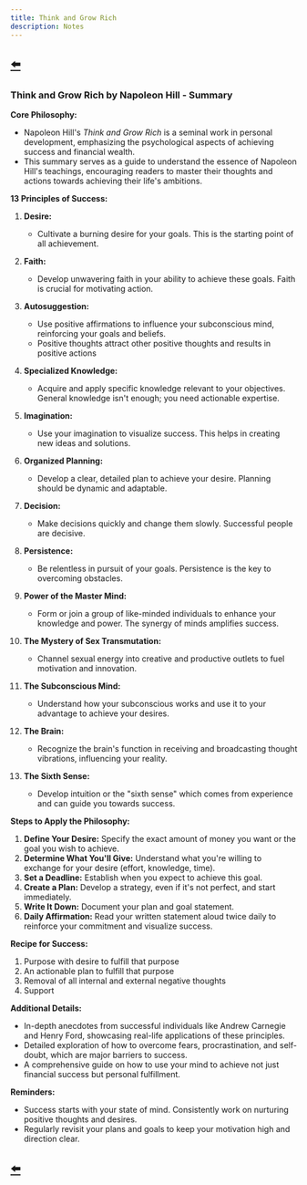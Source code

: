 ```yaml
---
title: Think and Grow Rich
description: Notes
---
```


## [⬅️](/)

### **Think and Grow Rich by Napoleon Hill - Summary**

**Core Philosophy:**
- Napoleon Hill's *Think and Grow Rich* is a seminal work in personal development, emphasizing the psychological aspects of achieving success and financial wealth. 
- This summary serves as a guide to understand the essence of Napoleon Hill's teachings, encouraging readers to master their thoughts and actions towards achieving their life's ambitions.

**13 Principles of Success:**
1. **Desire:**
   - Cultivate a burning desire for your goals. This is the starting point of all achievement. 

2. **Faith:**
   - Develop unwavering faith in your ability to achieve these goals. Faith is crucial for motivating action.

3. **Autosuggestion:**
   - Use positive affirmations to influence your subconscious mind, reinforcing your goals and beliefs.
   - Positive thoughts attract other positive thoughts and results in positive actions

4. **Specialized Knowledge:**
   - Acquire and apply specific knowledge relevant to your objectives. General knowledge isn't enough; you need actionable expertise.

5. **Imagination:**
   - Use your imagination to visualize success. This helps in creating new ideas and solutions.

6. **Organized Planning:**
   - Develop a clear, detailed plan to achieve your desire. Planning should be dynamic and adaptable.

7. **Decision:**
   - Make decisions quickly and change them slowly. Successful people are decisive.

8. **Persistence:**
   - Be relentless in pursuit of your goals. Persistence is the key to overcoming obstacles.

9. **Power of the Master Mind:**
   - Form or join a group of like-minded individuals to enhance your knowledge and power. The synergy of minds amplifies success.

10. **The Mystery of Sex Transmutation:**
    - Channel sexual energy into creative and productive outlets to fuel motivation and innovation.

11. **The Subconscious Mind:**
    - Understand how your subconscious works and use it to your advantage to achieve your desires.

12. **The Brain:**
    - Recognize the brain's function in receiving and broadcasting thought vibrations, influencing your reality.

13. **The Sixth Sense:**
    - Develop intuition or the "sixth sense" which comes from experience and can guide you towards success.

**Steps to Apply the Philosophy:**
1. **Define Your Desire:** Specify the exact amount of money you want or the goal you wish to achieve.
2. **Determine What You'll Give:** Understand what you're willing to exchange for your desire (effort, knowledge, time).
3. **Set a Deadline:** Establish when you expect to achieve this goal.
4. **Create a Plan:** Develop a strategy, even if it's not perfect, and start immediately.
5. **Write It Down:** Document your plan and goal statement.
6. **Daily Affirmation:** Read your written statement aloud twice daily to reinforce your commitment and visualize success.

**Recipe for Success:**
1. Purpose with desire to fulfill that purpose
2. An actionable plan to fulfill that purpose
3. Removal of all internal and external negative thoughts
4. Support

**Additional Details:**
- In-depth anecdotes from successful individuals like Andrew Carnegie and Henry Ford, showcasing real-life applications of these principles.
- Detailed exploration of how to overcome fears, procrastination, and self-doubt, which are major barriers to success.
- A comprehensive guide on how to use your mind to achieve not just financial success but personal fulfillment.

**Reminders:**
- Success starts with your state of mind. Consistently work on nurturing positive thoughts and desires.
- Regularly revisit your plans and goals to keep your motivation high and direction clear.

## [⬅️](/)